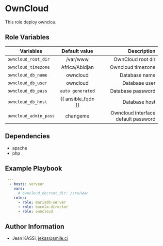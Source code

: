 OwnCloud
=========

This role deploy ownclou.

Role Variables
--------------

| Variables            |  Default value      |  Description                          |
| ---------------------|:-------------------:| -------------------------------------:|
| `owncloud_root_dir`  |  /var/www           |  OwnCloud root dir                    |
| `owncloud_timezone`  |  Africa/Abidjan     |  Owncloud timezone                    |
| `owncloud_db_name`   |  owncloud           |  Database name                        |
| `owncloud_db_user`   |  owncloud           |  Database user                        |
| `owncloud_db_pass`   |  `auto generated`   |  Database password                    |
| `owncloud_db_host`   |  {{ ansible_fqdn }} |  Database host                        |
| `owncloud_admin_pass`|  changeme           |  Owncloud interface default password  |

Dependencies
------------

* apache
* php

Example Playbook
----------------

```yml
 ---
  - hosts: serveur
    vars:
      # owncloud_docroot_dir: /srv/www
    roles:
      - role: mariadb-server
      - role: bacula-director
      - role: owncloud
```

Author Information
------------------

* Jean KASSI, <jekas@smile.ci>
